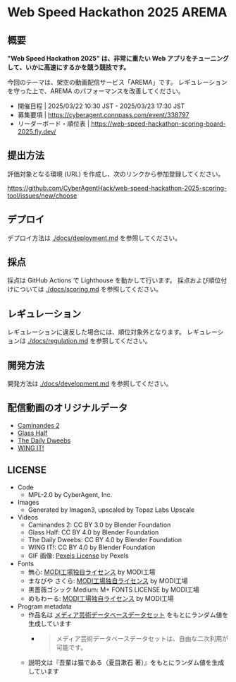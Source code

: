 # Web Speed Hackathon 2025 AREMA

## 概要

**"Web Speed Hackathon 2025" は、非常に重たい Web アプリをチューニングして、いかに高速にするかを競う競技です。**

今回のテーマは、架空の動画配信サービス「AREMA」です。
レギュレーションを守った上で、AREMA のパフォーマンスを改善してください。


- 開催日程 | 2025/03/22 10:30 JST - 2025/03/23 17:30 JST
- 募集要項 | https://cyberagent.connpass.com/event/338797
- リーダーボード・順位表 | https://web-speed-hackathon-scoring-board-2025.fly.dev/

## 提出方法

評価対象となる環境 (URL) を作成し、次のリンクから参加登録してください。

https://github.com/CyberAgentHack/web-speed-hackathon-2025-scoring-tool/issues/new/choose

## デプロイ

デプロイ方法は [./docs/deployment.md](./docs/deployment.md) を参照してください。

## 採点

採点は GitHub Actions で Lighthouse を動かして行います。
採点および順位付けについては [./docs/scoring.md](./docs/scoring.md) を参照してください。

## レギュレーション

レギュレーションに違反した場合には、順位対象外となります。
レギュレーションは [./docs/regulation.md](./docs/regulation.md) を参照してください。

## 開発方法

開発方法は [./docs/development.md](./docs/development.md) を参照してください。

## 配信動画のオリジナルデータ

- [Caminandes 2](https://www.youtube.com/watch?v=Z4C82eyhwgU)
- [Glass Half](https://www.youtube.com/watch?v=lqiN98z6Dak)
- [The Daily Dweebs](https://www.youtube.com/watch?v=RJnKaAtBPhA)
- [WING IT!](https://www.youtube.com/watch?v=u9lj-c29dxI)

## LICENSE

- Code
  - MPL-2.0 by CyberAgent, Inc.
- Images
  - Generated by Imagen3, upscaled by Topaz Labs Upscale
- Videos
  - Caminandes 2: CC BY 3.0 by Blender Foundation
  - Glass Half: CC BY 4.0 by Blender Foundation
  - The Daily Dweebs: CC BY 4.0 by Blender Foundation
  - WING IT!: CC BY 4.0 by Blender Foundation
  - GIF 画像: [Pexels License](https://www.pexels.com/license/) by Pexels
- Fonts
  - 無心: [MODI工場独自ライセンス](https://modi.jpn.org/licence.php) by MODI工場
  - まなびや さくら: [MODI工場独自ライセンス](https://modi.jpn.org/licence.php) by MODI工場
  - 黒薔薇ゴシック Medium: M+ FONTS LICENSE by MODI工場
  - めもわーる: [MODI工場独自ライセンス](https://modi.jpn.org/licence.php) by MODI工場
- Program metadata
  - 作品名は [メディア芸術データベースデータセット](https://github.com/mediaarts-db/dataset) をもとにランダム値を生成しています
    - > メディア芸術データベースデータセットは、自由な二次利用が可能です。
  - 説明文は『吾輩は猫である（夏目漱石 著）』をもとにランダム値を生成しています

